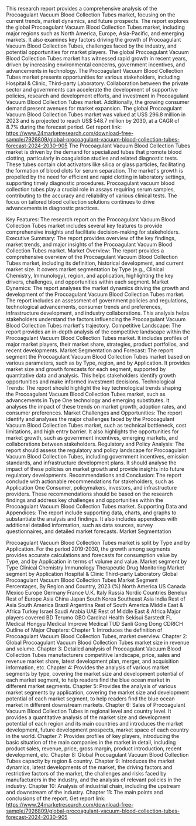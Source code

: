 This research report provides a comprehensive analysis of the Procoagulant Vacuum Blood Collection Tubes market, focusing on the current trends, market dynamics, and future prospects. The report explores the global Procoagulant Vacuum Blood Collection Tubes market, including major regions such as North America, Europe, Asia-Pacific, and emerging markets. It also examines key factors driving the growth of Procoagulant Vacuum Blood Collection Tubes, challenges faced by the industry, and potential opportunities for market players.
The global Procoagulant Vacuum Blood Collection Tubes market has witnessed rapid growth in recent years, driven by increasing environmental concerns, government incentives, and advancements in technology. The Procoagulant Vacuum Blood Collection Tubes market presents opportunities for various stakeholders, including Hospital & Clinic, Third-party Laboratory. Collaboration between the private sector and governments can accelerate the development of supportive policies, research and development efforts, and investment in Procoagulant Vacuum Blood Collection Tubes market. Additionally, the growing consumer demand present avenues for market expansion.
The global Procoagulant Vacuum Blood Collection Tubes market was valued at US$ 296.8 million in 2023 and is projected to reach US$ 548.7 million by 2030, at a CAGR of 8.7% during the forecast period.
Get report link: https://www.24marketresearch.com/download-free-sample/7926809/global-procoagulant-vacuum-blood-collection-tubes-forecast-2024-2030-905 
The Procoagulant Vacuum Blood Collection Tubes market is driven by the demand for specialized tubes that promote blood clotting, particularly in coagulation studies and related diagnostic tests. These tubes contain clot activators like silica or glass particles, facilitating the formation of blood clots for serum separation. The market's growth is propelled by the need for efficient and rapid clotting in laboratory settings, supporting timely diagnostic procedures. Procoagulant vacuum blood collection tubes play a crucial role in assays requiring serum samples, contributing to the accuracy and reliability of various clinical tests. The focus on tailored blood collection solutions continues to drive advancements in diagnostic practices.

Key Features:
The research report on the Procoagulant Vacuum Blood Collection Tubes market includes several key features to provide comprehensive insights and facilitate decision-making for stakeholders.
Executive Summary: The report provides overview of the key findings, market trends, and major insights of the Procoagulant Vacuum Blood Collection Tubes market.
Market Overview: The report provides a comprehensive overview of the Procoagulant Vacuum Blood Collection Tubes market, including its definition, historical development, and current market size. It covers market segmentation by Type (e.g., Clinical Chemistry, Immunology), region, and application, highlighting the key drivers, challenges, and opportunities within each segment.
Market Dynamics: The report analyses the market dynamics driving the growth and development of the Procoagulant Vacuum Blood Collection Tubes market. The report includes an assessment of government policies and regulations, technological advancements, consumer trends and preferences, infrastructure development, and industry collaborations. This analysis helps stakeholders understand the factors influencing the Procoagulant Vacuum Blood Collection Tubes market's trajectory.
Competitive Landscape: The report provides an in-depth analysis of the competitive landscape within the Procoagulant Vacuum Blood Collection Tubes market. It includes profiles of major market players, their market share, strategies, product portfolios, and recent developments.
Market Segmentation and Forecast: The report segment the Procoagulant Vacuum Blood Collection Tubes market based on various parameters, such as by Type, region, and by Application. It provides market size and growth forecasts for each segment, supported by quantitative data and analysis. This helps stakeholders identify growth opportunities and make informed investment decisions.
Technological Trends: The report should highlight the key technological trends shaping the Procoagulant Vacuum Blood Collection Tubes market, such as advancements in Type One technology and emerging substitutes. It analyses the impact of these trends on market growth, adoption rates, and consumer preferences.
Market Challenges and Opportunities: The report identify and analyses the major challenges faced by the Procoagulant Vacuum Blood Collection Tubes market, such as technical bottleneck, cost limitations, and high entry barrier. It also highlights the opportunities for market growth, such as government incentives, emerging markets, and collaborations between stakeholders.
Regulatory and Policy Analysis: The report should assess the regulatory and policy landscape for Procoagulant Vacuum Blood Collection Tubes, including government incentives, emission standards, and infrastructure development plans. It should analyse the impact of these policies on market growth and provide insights into future regulatory developments.
Recommendations and Conclusion: The report conclude with actionable recommendations for stakeholders, such as Application One Consumer, policymakers, investors, and infrastructure providers. These recommendations should be based on the research findings and address key challenges and opportunities within the Procoagulant Vacuum Blood Collection Tubes market.
Supporting Data and Appendices: The report include supporting data, charts, and graphs to substantiate the analysis and findings. It also includes appendices with additional detailed information, such as data sources, survey questionnaires, and detailed market forecasts.
Market Segmentation

Procoagulant Vacuum Blood Collection Tubes market is split by Type and by Application. For the period 2019-2030, the growth among segments provides accurate calculations and forecasts for consumption value by Type, and by Application in terms of volume and value.
Market segment by Type
Clinical Chemistry
Immunology
Therapeutic Drug Monitoring
Market segment by Application
Hospital & Clinic
Third-party Laboratory
Global Procoagulant Vacuum Blood Collection Tubes Market Segment Percentages, By Region and Country, 2023 (%)
North America
US
Canada
Mexico
Europe
Germany
France
U.K.
Italy
Russia
Nordic Countries
Benelux
Rest of Europe
Asia
China
Japan
South Korea
Southeast Asia
India
Rest of Asia
South America
Brazil
Argentina
Rest of South America
Middle East & Africa
Turkey
Israel
Saudi Arabia
UAE
Rest of Middle East & Africa
Major players covered
BD
Terumo
GBO
Cardinal Health
Sekisui
Sarstedt
FL Medical
Hongyu Medical
Improve Medical
TUD
Sanli
Gong Dong
CDRICH
Outline of Major Chapters:
Chapter 1: Introduces the definition of Procoagulant Vacuum Blood Collection Tubes, market overview.
Chapter 2: Global Procoagulant Vacuum Blood Collection Tubes market size in revenue and volume.
Chapter 3: Detailed analysis of Procoagulant Vacuum Blood Collection Tubes manufacturers competitive landscape, price, sales and revenue market share, latest development plan, merger, and acquisition information, etc.
Chapter 4: Provides the analysis of various market segments by type, covering the market size and development potential of each market segment, to help readers find the blue ocean market in different market segments.
Chapter 5: Provides the analysis of various market segments by application, covering the market size and development potential of each market segment, to help readers find the blue ocean market in different downstream markets.
Chapter 6: Sales of Procoagulant Vacuum Blood Collection Tubes in regional level and country level. It provides a quantitative analysis of the market size and development potential of each region and its main countries and introduces the market development, future development prospects, market space of each country in the world.
Chapter 7: Provides profiles of key players, introducing the basic situation of the main companies in the market in detail, including product sales, revenue, price, gross margin, product introduction, recent development, etc.
Chapter 8: Global Procoagulant Vacuum Blood Collection Tubes capacity by region & country.
Chapter 9: Introduces the market dynamics, latest developments of the market, the driving factors and restrictive factors of the market, the challenges and risks faced by manufacturers in the industry, and the analysis of relevant policies in the industry.
Chapter 10: Analysis of industrial chain, including the upstream and downstream of the industry.
Chapter 11: The main points and conclusions of the report.
Get report link: https://www.24marketresearch.com/download-free-sample/7926809/global-procoagulant-vacuum-blood-collection-tubes-forecast-2024-2030-905 
